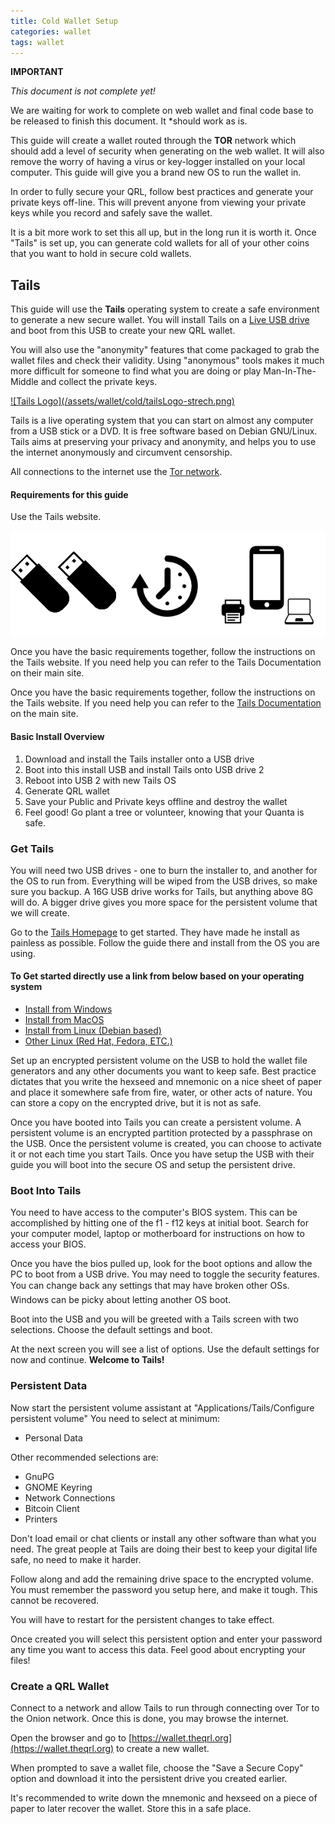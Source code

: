 ```yaml
---
title: Cold Wallet Setup
categories: wallet
tags: wallet
---
```


**IMPORTANT**

*This document is not complete yet!*

We are waiting for work to complete on web wallet and final code base to be released to finish this document. It \*should work as is. 

This guide will create a wallet routed through the **TOR** network which should add a level of security when generating on the web wallet. It will also remove the worry of having a virus or key-logger installed on your local computer. This guide will give you a brand new OS to run the wallet in.

In order to fully secure your QRL, follow best practices and generate your private keys off-line. This will prevent anyone from viewing your private keys while you record and safely save the wallet.

It is a bit more work to set this all up, but in the long run it is worth it. Once "Tails" is set up, you can generate cold wallets for all of your other coins that you want to hold in secure cold wallets.

## Tails

This guide will use the **Tails** operating system to create a safe environment to generate a new secure wallet. You will install Tails on a [Live USB drive](https://en.wikipedia.org/wiki/Live_USB) and boot from this USB to create your new QRL wallet. 

You will also use the "anonymity" features that come packaged to grab the wallet files and check their validity. Using "anonymous" tools makes it much more difficult for someone to find what you are doing or play Man-In-The-Middle and collect the private keys.

<a href="https://tails.boum.org/about/index.en.html"> 
![Tails Logo](/assets/wallet/cold/tailsLogo-strech.png)
</a>

Tails is a live operating system that you can start on almost any computer from a USB stick or a DVD. It is free software based on Debian GNU/Linux. Tails aims at preserving your privacy and anonymity, and helps you to use the internet anonymously and circumvent censorship. 

All connections to the internet use the [Tor network](https://www.torproject.org/).

#### Requirements for this guide

Use the Tails website.

![Tails Logo](/assets/wallet/cold/tailsCombined.png)

Once you have the basic requirements together, follow the instructions on the Tails website. If you need help you can refer to the Tails Documentation on their main site.

Once you have the basic requirements together, follow the instructions on the Tails website. If you need help you can refer to the [Tails Documentation](https://tails.boum.org/doc/index.en.html) on the main site.

#### Basic Install Overview

1. Download and install the Tails installer onto a USB drive
2. Boot into this install USB and install Tails onto USB drive 2
3. Reboot into USB 2 with new Tails OS
4. Generate QRL wallet
5. Save your Public and Private keys offline and destroy the wallet
6. Feel good! Go plant a tree or volunteer, knowing that your Quanta is safe.

### Get Tails

You will need two USB drives - one to burn the installer to, and another for the OS to run from. Everything will be wiped from the USB drives, so make sure you backup. A 16G USB drive works for Tails, but anything above 8G will do. A bigger drive gives you more space for the persistent volume that we will create.


Go to the [Tails Homepage](https://tails.boum.org/install/index.en.html) to get started. They have made he install as painless as possible. Follow the guide there and install from the OS you are using.


#### To Get started directly use a link from below based on your operating system

*   [Install from Windows](https://tails.boum.org/install/win/usb-overview/index.en.html)
*   [Install from MacOS](https://tails.boum.org/install/mac/index.en.html)
*   [Install from Linux (Debian based)](https://tails.boum.org/install/debian/index.en.html)
* [Other Linux (Red Hat, Fedora, ETC.)](https://tails.boum.org/install/linux/index.en.html)

Set up an encrypted persistent volume on the USB to hold the wallet file generators and any other documents you want to keep safe. Best practice dictates that you write the hexseed and mnemonic on a nice sheet of paper and place it somewhere safe from fire, water, or other acts of nature. You can store a copy on the encrypted drive, but it is not as safe.

Once you have booted into Tails you can create a persistent volume. A persistent volume is an encrypted partition protected by a passphrase on the USB. Once the persistent volume is created, you can choose to activate it or not each time you start Tails. Once you have setup the USB with their guide you will boot into the secure OS and setup the persistent drive.

### Boot Into Tails

You need to have access to the computer's BIOS system. This can be accomplished by hitting one of the f1 - f12 keys at initial boot. Search for your computer model, laptop or motherboard for instructions on how to access your BIOS.


Once you have the bios pulled up, look for the boot options and allow the PC to boot from a USB drive. You may need to toggle the security features. You can change back any settings that may have broken other OSs. Windows can be picky about letting another OS boot.

Boot into the USB and you will be greeted with a Tails screen with two selections. Choose the default settings and boot. 

At the next screen you will see a list of options. Use the default settings for now and continue. **Welcome to Tails!**

### Persistent Data

Now start the persistent volume assistant at "Applications/Tails/Configure persistent volume" You need to select at minimum:

*   Personal Data

Other recommended selections are:
*   GnuPG
*   GNOME Keyring
*   Network Connections
*   Bitcoin Client
*   Printers

Don't load email or chat clients or install any other software than what you need. The great people at Tails are doing their best to keep your digital life safe, no need to make it harder.


Follow along and add the remaining drive space to the encrypted volume. You must remember the password you setup here, and make it tough. This cannot be recovered.
 
 You will have to restart for the persistent changes to take effect.

Once created you will select this persistent option and enter your password any time you want to access this data. Feel good about encrypting your files!

### Create a QRL Wallet

Connect to a network and allow Tails to run through connecting over Tor to the Onion network. Once this is done, you may browse the internet.

Open the browser and go to [https://wallet.theqrl.org](https://wallet.theqrl.org) to create a new wallet.

When prompted to save a wallet file, choose the "Save a Secure Copy" option and download it into the persistent drive you created earlier.


It's recommended to write down the mnemonic and hexseed on a piece of paper to later recover the wallet. Store this in a safe place.